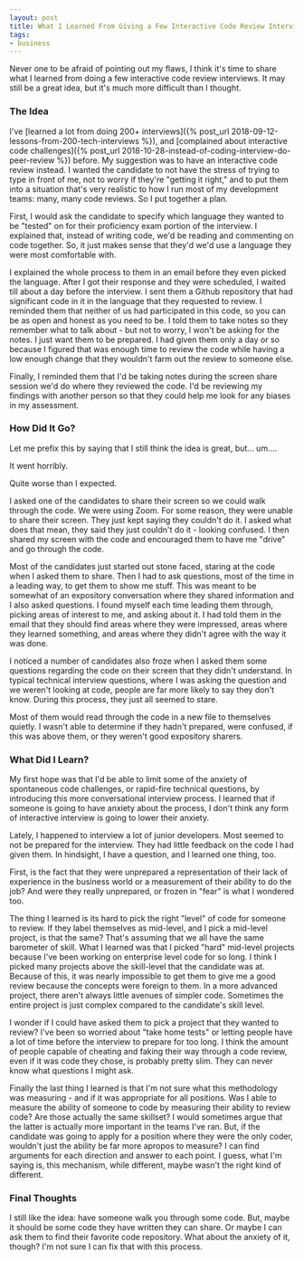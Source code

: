 ```yaml
---
layout: post
title: What I Learned From Giving a Few Interactive Code Review Interviews
tags:
- business
---
```

Never one to be afraid of pointing out my flaws, I think it's time to share what I learned from doing a few interactive code review interviews. It may still be a great idea, but it's much more difficult than I thought.

### The Idea

I've [learned a lot from doing 200+ interviews]({% post_url 2018-09-12-lessons-from-200-tech-interviews %}), and [complained about interactive code challenges]({% post_url 2018-10-28-instead-of-coding-interview-do-peer-review %}) before.  My suggestion was to have an interactive code review instead.  I wanted the candidate to not have the stress of trying to type in front of me, not to worry if they're "getting it right," and to put them into a situation that's very realistic to how I run most of my development teams: many, many code reviews.  So I put together a plan.

First, I would ask the candidate to specify which language they wanted to be "tested" on for their proficiency exam portion of the interview. I explained that, instead of writing code, we'd be reading and commenting on code together.  So, it just makes sense that they'd we'd use a language they were most comfortable with.

I explained the whole process to them in an email before they even picked the language.  After I got their response and they were scheduled, I waited till about a day before the interview.  I sent them a Github repository that had significant code in it in the language that they requested to review.  I reminded them that neither of us had participated in this code, so you can be as open and honest as you need to be.  I told them to take notes so they remember what to talk about - but not to worry, I won't be asking for the notes. I just want them to be prepared.  I had given them only a day or so because I figured that was enough time to review the code while having a low enough change that they wouldn't farm out the review to someone else.

Finally, I reminded them that I'd be taking notes during the screen share session we'd do where they reviewed the code. I'd be reviewing my findings with another person so that they could help me look for any biases in my assessment.

### How Did It Go?

Let me prefix this by saying that I still think the idea is great, but... um.... 

It went horribly.

Quite worse than I expected.

I asked one of the candidates to share their screen so we could walk through the code. We were using Zoom. For some reason, they were unable to share their screen. They just kept saying they couldn't do it. I asked what does that mean, they said they just couldn't do it - looking confused. I then shared my screen with the code and encouraged them to have me "drive" and go through the code.

Most of the candidates just started out stone faced, staring at the code when I asked them to share.  Then I had to ask questions, most of the time in a leading way, to get them to show me stuff. This was meant to be somewhat of an expository conversation where they shared information and I also asked questions. I found myself each time leading them through, picking areas of interest to me, and asking about it. I had told them in the email that they should find areas where they were impressed, areas where they learned something, and areas where they didn't agree with the way it was done.

I noticed a number of candidates also froze when I asked them some questions regarding the code on their screen that they didn't understand.  In typical technical interview questions, where I was asking the question and we weren't looking at code, people are far more likely to say they don't know.  During this process, they just all seemed to stare.

Most of them would read through the code in a new file to themselves quietly. I wasn't able to determine if they hadn't prepared, were confused, if this was above them, or they weren't good expository sharers.

### What Did I Learn?

My first hope was that I'd be able to limit some of the anxiety of spontaneous code challenges, or rapid-fire technical questions, by introducing this more conversational interview process.  I learned that if someone is going to have anxiety about the process, I don't think any form of interactive interview is going to lower their anxiety.

Lately, I happened to interview a lot of junior developers.  Most seemed to not be prepared for the interview.  They had little feedback on the code I had given them. In hindsight, I have a question, and I learned one thing, too.

First, is the fact that they were unprepared a representation of their lack of experience in the business world or a measurement of their ability to do the job?  And were they really unprepared, or frozen in "fear" is what I wondered too.

The thing I learned is its hard to pick the right "level" of code for someone to review. If they label themselves as mid-level, and I pick a mid-level project, is that the same? That's assuming that we all have the same barometer of skill.  What I learned was that I picked "hard" mid-level projects because I've been working on enterprise level code for so long. I think I picked many projects above the skill-level that the candidate was at. Because of this, it was nearly impossible to get them to give me a good review because the concepts were foreign to them. In a more advanced project, there aren't always little avenues of simpler code. Sometimes the entire project is just complex compared to the candidate's skill level.  

I wonder if I could have asked them to pick a project that they wanted to review? I've been so worried about "take home tests" or letting people have a lot of time before the interview to prepare for too long. I think the amount of people capable of cheating and faking their way through a code review, even if it was code they chose, is probably pretty slim.  They can never know what questions I might ask.

Finally the last thing I learned is that I'm not sure what this methodology was measuring - and if it was appropriate for all positions.  Was I able to measure the ability of someone to code by measuring their ability to review code? Are those actually the same skillset? I would sometimes argue that the latter is actually more important in the teams I've ran. But, if the candidate was going to apply for a position where they were the only coder, wouldn't just the ability be far more apropos to measure?  I can find arguments for each direction and answer to each point.  I guess, what I'm saying is, this mechanism, while different, maybe wasn't the right kind of different.

### Final Thoughts

I still like the idea: have someone walk you through some code.  But, maybe it should be some code they have written they can share. Or maybe I can ask them to find their favorite code repository.  What about the anxiety of it, though? I'm not sure I can fix that with this process.
